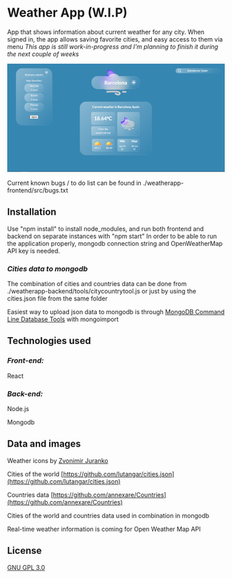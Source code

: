 
# Weather App (W.I.P)

App that shows information about current weather for any city. When signed in, the app allows saving favorite cities, and easy access to them via menu
*This app is still work-in-progress and I'm planning to finish it during the next couple of weeks*


![alt text](https://github.com/felixv99/weatherapp/blob/master/preview.png "Weather app preview")

Current known bugs / to do list can be found in ./weatherapp-frontend/src/bugs.txt
## Installation

Use "npm install" to install node_modules, and run both frontend and backend on separate instances with "npm start"
In order to be able to run the application properly, mongodb connection string and OpenWeatherMap API key is needed.

### *Cities data to mongodb*
The combination of cities and countries data can be done from ./weatherapp-backend/tools/citycountrytool.js
or just by using the cities.json file from the same folder

Easiest way to upload  json data to mongodb is through [MongoDB Command Line Database Tools](https://www.mongodb.com/try/download/database-tools) with mongoimport



## Technologies used
 

### *Front-end:*
React

### *Back-end:*
Node.js

Mongodb

## Data and images

Weather icons by [Zvonimir Juranko](https://www.figma.com/@zvosh)

Cities of the world [https://github.com/lutangar/cities.json](https://github.com/lutangar/cities.json)

Countries data [https://github.com/annexare/Countries](https://github.com/annexare/Countries)

Cities of the world and countries data used in combination in mongodb

Real-time weather information is coming for Open Weather Map API

## License

[GNU GPL 3.0](https://www.gnu.org/licenses/gpl-3.0.html)
